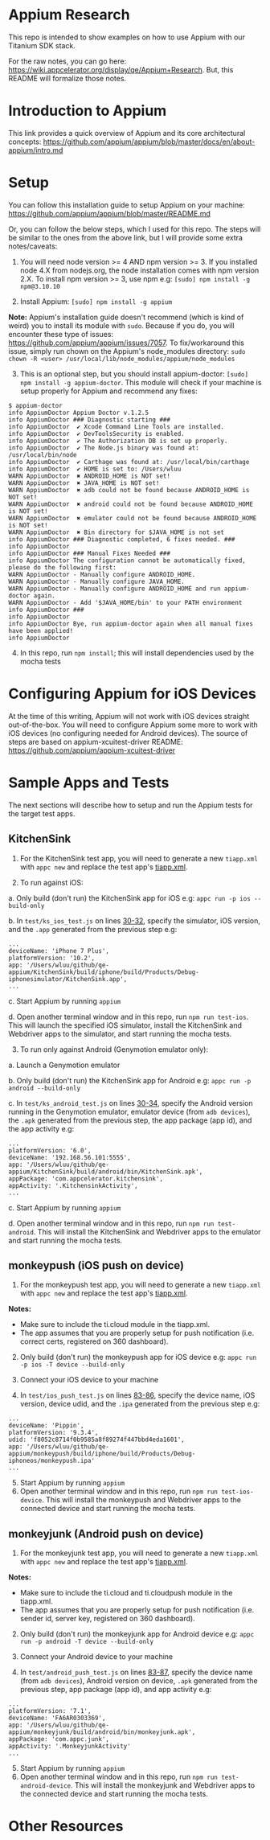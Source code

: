 # Appium Research

This repo is intended to show examples on how to use Appium with our Titanium SDK stack.

For the raw notes, you can go here: https://wiki.appcelerator.org/display/qe/Appium+Research. But, this README will formalize those notes.

# Introduction to Appium

This link provides a quick overview of Appium and its core architectural concepts: https://github.com/appium/appium/blob/master/docs/en/about-appium/intro.md

# Setup

You can follow this installation guide to setup Appium on your machine: https://github.com/appium/appium/blob/master/README.md

Or, you can follow the below steps, which I used for this repo. The steps will be similar to the ones from the above link, but I will provide some extra notes/caveats:

1. You will need node version >= 4 AND npm version >= 3. If you installed node 4.X from nodejs.org, the node installation comes with npm version 2.X. To install npm version >= 3, use npm e.g: `[sudo] npm install -g npm@3.10.10`

2. Install Appium: `[sudo] npm install -g appium`

 **Note:** Appium's installation guide doesn't recommend (which is kind of weird) you to install its module with `sudo`. Because if you do, you will encounter these type of issues: https://github.com/appium/appium/issues/7057. To fix/workaround this issue, simply run chown on the Appium's node_modules directory: `sudo chown -R <user> /usr/local/lib/node_modules/appium/node_modules`

3. This is an optional step, but you should install appium-doctor: `[sudo] npm install -g appium-doctor`. This module will check if your machine is setup properly for Appium and recommend any fixes:

 ```
 $ appium-doctor
 info AppiumDoctor Appium Doctor v.1.2.5
 info AppiumDoctor ### Diagnostic starting ###
 info AppiumDoctor  ✔ Xcode Command Line Tools are installed.
 info AppiumDoctor  ✔ DevToolsSecurity is enabled.
 info AppiumDoctor  ✔ The Authorization DB is set up properly.
 info AppiumDoctor  ✔ The Node.js binary was found at: /usr/local/bin/node
 info AppiumDoctor  ✔ Carthage was found at: /usr/local/bin/carthage
 info AppiumDoctor  ✔ HOME is set to: /Users/wluu
 WARN AppiumDoctor  ✖ ANDROID_HOME is NOT set!
 WARN AppiumDoctor  ✖ JAVA_HOME is NOT set!
 WARN AppiumDoctor  ✖ adb could not be found because ANDROID_HOME is NOT set!
 WARN AppiumDoctor  ✖ android could not be found because ANDROID_HOME is NOT set!
 WARN AppiumDoctor  ✖ emulator could not be found because ANDROID_HOME is NOT set!
 WARN AppiumDoctor  ✖ Bin directory for $JAVA_HOME is not set
 info AppiumDoctor ### Diagnostic completed, 6 fixes needed. ###
 info AppiumDoctor
 info AppiumDoctor ### Manual Fixes Needed ###
 info AppiumDoctor The configuration cannot be automatically fixed, please do the following first:
 WARN AppiumDoctor - Manually configure ANDROID_HOME.
 WARN AppiumDoctor - Manually configure JAVA_HOME.
 WARN AppiumDoctor - Manually configure ANDROID_HOME and run appium-doctor again.
 WARN AppiumDoctor - Add '$JAVA_HOME/bin' to your PATH environment
 info AppiumDoctor ###
 info AppiumDoctor
 info AppiumDoctor Bye, run appium-doctor again when all manual fixes have been applied!
 info AppiumDoctor
 ```

4. In this repo, run `npm install`; this will install dependencies used by the mocha tests

# Configuring Appium for iOS Devices

At the time of this writing, Appium will not work with iOS devices straight out-of-the-box. You will need to configure Appium some more to work with iOS devices (no configuring needed for Android devices). The source of steps are based on appium-xcuitest-driver README: https://github.com/appium/appium-xcuitest-driver

# Sample Apps and Tests

The next sections will describe how to setup and run the Appium tests for the target test apps.

## KitchenSink

1. For the KitchenSink test app, you will need to generate a new `tiapp.xml` with `appc new` and replace the test app's [tiapp.xml](./KitchenSink/tiapp.xml).

2. To run against iOS:

  a. Only build (don't run) the KitchenSink app for iOS e.g: `appc run -p ios --build-only`

  b. In `test/ks_ios_test.js` on lines [30-32](./test/ks_ios_test.js#L30-L32), specify the simulator, iOS version, and the `.app` generated from the previous step e.g:
  ```
  ...
  deviceName: 'iPhone 7 Plus',
  platformVersion: '10.2',
  app: '/Users/wluu/github/qe-appium/KitchenSink/build/iphone/build/Products/Debug-iphonesimulator/KitchenSink.app',
  ...
  ```
  c. Start Appium by running `appium`

  d. Open another terminal window and in this repo, run `npm run test-ios`. This will launch the specified iOS simulator, install the KitchenSink and Webdriver apps to the simulator, and start running the mocha tests.

3. To run only against Android (Genymotion emulator only):

  a. Launch a Genymotion emulator

  b. Only build (don't run) the KitchenSink app for Android e.g: `appc run -p android --build-only`

  c. In `test/ks_android_test.js` on lines [30-34](./test/ks_android_test.js#L30-L34), specify the Android version running in the Genymotion emulator, emulator device (from `adb devices`), the `.apk` generated from the previous step, the app package (app id), and the app activity e.g:
  ```
  ...
  platformVersion: '6.0',
  deviceName: '192.168.56.101:5555',
  app: '/Users/wluu/github/qe-appium/KitchenSink/build/android/bin/KitchenSink.apk',
  appPackage: 'com.appcelerator.kitchensink',
  appActivity: '.KitchensinkActivity',
  ...
  ```
  c. Start Appium by running `appium`

  d. Open another terminal window and in this repo, run `npm run test-android`. This will install the KitchenSink and Webdriver apps to the emulator and start running the mocha tests.

## monkeypush (iOS push on device)

1. For the monkeypush test app, you will need to generate a new `tiapp.xml` with `appc new` and replace the test app's [tiapp.xml](./monkeypush/tiapp.xml).

  **Notes:**
  - Make sure to include the ti.cloud module in the tiapp.xml.
  - The app assumes that you are properly setup for push notification (i.e. correct certs, registered on 360 dashboard).

2. Only build (don't run) the monkeypush app for iOS device e.g: `appc run -p ios -T device --build-only`

3. Connect your iOS device to your machine

4. In `test/ios_push_test.js` on lines [83-86](./test/ios_push_test.js#L83-L86), specify the device name, iOS version, device udid, and the `.ipa` generated from the previous step e.g:
```
...
deviceName: 'Pippin',
platformVersion: '9.3.4',
udid: 'f8052c8714f0b9585a8f89274f447bbd4eda1601',
app: '/Users/wluu/github/qe-appium/monkeypush/build/iphone/build/Products/Debug-iphoneos/monkeypush.ipa'
...
```
5. Start Appium by running `appium`
6. Open another terminal window and in this repo, run `npm run test-ios-device`. This will install the monkeypush and Webdriver apps to the connected device and start running the mocha tests.

## monkeyjunk (Android push on device)

1. For the monkeyjunk test app, you will need to generate a new `tiapp.xml` with `appc new` and replace the test app's [tiapp.xml](./monkeyjunk/tiapp.xml).

  **Notes:**
  - Make sure to include the ti.cloud and ti.cloudpush module in the tiapp.xml.
  - The app assumes that you are properly setup for push notification (i.e. sender id, server key, registered on 360 dashboard).

2. Only build (don't run) the monkeyjunk app for Android device e.g: `appc run -p android -T device --build-only`

3. Connect your Android device to your machine

4. In `test/android_push_test.js` on lines [83-87](./test/android_push_test.js#L83-L87), specify the device name (from `adb devices`), Android version on device, `.apk` generated from the previous step, app package (app id), and app activity e.g:
```
...
platformVersion: '7.1',
deviceName: 'FA6AR0303369',
app: '/Users/wluu/github/qe-appium/monkeyjunk/build/android/bin/monkeyjunk.apk',
appPackage: 'com.appc.junk',
appActivity: '.MonkeyjunkActivity'
...
```
5. Start Appium by running `appium`
6. Open another terminal window and in this repo, run `npm run test-android-device`. This will install the monkeyjunk and Webdriver apps to the connected device and start running the mocha tests.

# Other Resources

